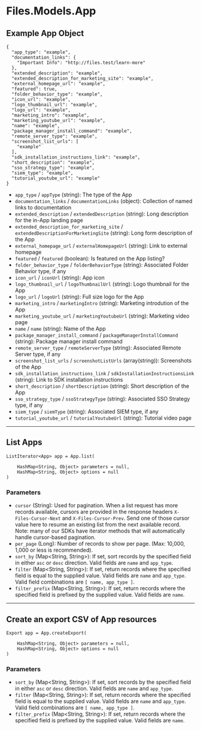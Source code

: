 # Files.Models.App

## Example App Object

```
{
  "app_type": "example",
  "documentation_links": {
    "Important Info": "http://files.test/learn-more"
  },
  "extended_description": "example",
  "extended_description_for_marketing_site": "example",
  "external_homepage_url": "example",
  "featured": true,
  "folder_behavior_type": "example",
  "icon_url": "example",
  "logo_thumbnail_url": "example",
  "logo_url": "example",
  "marketing_intro": "example",
  "marketing_youtube_url": "example",
  "name": "example",
  "package_manager_install_command": "example",
  "remote_server_type": "example",
  "screenshot_list_urls": [
    "example"
  ],
  "sdk_installation_instructions_link": "example",
  "short_description": "example",
  "sso_strategy_type": "example",
  "siem_type": "example",
  "tutorial_youtube_url": "example"
}
```

* `app_type` / `appType`  (string): The type of the App
* `documentation_links` / `documentationLinks`  (object): Collection of named links to documentation
* `extended_description` / `extendedDescription`  (string): Long description for the in-App landing page
* `extended_description_for_marketing_site` / `extendedDescriptionForMarketingSite`  (string): Long form description of the App
* `external_homepage_url` / `externalHomepageUrl`  (string): Link to external homepage
* `featured` / `featured`  (boolean): Is featured on the App listing?
* `folder_behavior_type` / `folderBehaviorType`  (string): Associated Folder Behavior type, if any
* `icon_url` / `iconUrl`  (string): App icon
* `logo_thumbnail_url` / `logoThumbnailUrl`  (string): Logo thumbnail for the App
* `logo_url` / `logoUrl`  (string): Full size logo for the App
* `marketing_intro` / `marketingIntro`  (string): Marketing introdution of the App
* `marketing_youtube_url` / `marketingYoutubeUrl`  (string): Marketing video page
* `name` / `name`  (string): Name of the App
* `package_manager_install_command` / `packageManagerInstallCommand`  (string): Package manager install command
* `remote_server_type` / `remoteServerType`  (string): Associated Remote Server type, if any
* `screenshot_list_urls` / `screenshotListUrls`  (array(string)): Screenshots of the App
* `sdk_installation_instructions_link` / `sdkInstallationInstructionsLink`  (string): Link to SDK installation instructions
* `short_description` / `shortDescription`  (string): Short description of the App
* `sso_strategy_type` / `ssoStrategyType`  (string): Associated SSO Strategy type, if any
* `siem_type` / `siemType`  (string): Associated SIEM type, if any
* `tutorial_youtube_url` / `tutorialYoutubeUrl`  (string): Tutorial video page


---

## List Apps

```
ListIterator<App> app = App.list(
    
    HashMap<String, Object> parameters = null,
    HashMap<String, Object> options = null
)
```

### Parameters

* `cursor` (String): Used for pagination.  When a list request has more records available, cursors are provided in the response headers `X-Files-Cursor-Next` and `X-Files-Cursor-Prev`.  Send one of those cursor value here to resume an existing list from the next available record.  Note: many of our SDKs have iterator methods that will automatically handle cursor-based pagination.
* `per_page` (Long): Number of records to show per page.  (Max: 10,000, 1,000 or less is recommended).
* `sort_by` (Map<String, String>): If set, sort records by the specified field in either `asc` or `desc` direction. Valid fields are `name` and `app_type`.
* `filter` (Map<String, String>): If set, return records where the specified field is equal to the supplied value. Valid fields are `name` and `app_type`. Valid field combinations are `[ name, app_type ]`.
* `filter_prefix` (Map<String, String>): If set, return records where the specified field is prefixed by the supplied value. Valid fields are `name`.


---

## Create an export CSV of App resources

```
Export app = App.createExport(
    
    HashMap<String, Object> parameters = null,
    HashMap<String, Object> options = null
)
```

### Parameters

* `sort_by` (Map<String, String>): If set, sort records by the specified field in either `asc` or `desc` direction. Valid fields are `name` and `app_type`.
* `filter` (Map<String, String>): If set, return records where the specified field is equal to the supplied value. Valid fields are `name` and `app_type`. Valid field combinations are `[ name, app_type ]`.
* `filter_prefix` (Map<String, String>): If set, return records where the specified field is prefixed by the supplied value. Valid fields are `name`.

